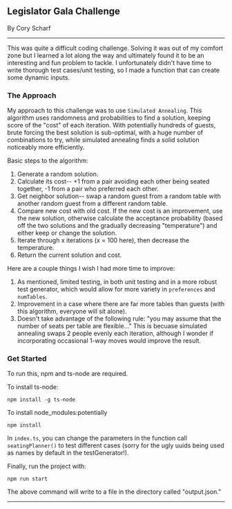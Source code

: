 ## Legislator Gala Challenge

By Cory Scharf

---

This was quite a difficult coding challenge. Solving it was out of my comfort zone but I learned a lot along the way and ultimately found it to be an interesting and fun problem to tackle. I unfortunately didn't have time to write thorough test cases/unit testing, so I made a function that can create some dynamic inputs.

### The Approach

My approach to this challenge was to use `Simulated Annealing`. This algorithm uses randomness and probabilities to find a solution, keeping score of the "cost" of each iteration. With potentially hundreds of guests, brute forcing the best solution is sub-optimal, with a huge number of combinations to try, while simulated annealing finds a solid solution noticeably more efficiently.

Basic steps to the algorithm:

1. Generate a random solution.
2. Calculate its cost-- +1 from a pair avoiding each other being seated together, -1 from a pair who preferred each other.
3. Get neighbor solution-- swap a random guest from a random table with another random guest from a different random table.
4. Compare new cost with old cost. If the new cost is an improvement, use the new solution, otherwise calculate the acceptance probability (based off the two solutions and the gradually decreasing "temperature") and either keep or change the solution.
5. Iterate through x iterations (x = 100 here), then decrease the temperature.
6. Return the current solution and cost.

Here are a couple things I wish I had more time to improve:

1. As mentioned, limited testing, in both unit testing and in a more robust test generator, which would allow for more variety in `preferences` and `numTables`.
2. Improvement in a case where there are far more tables than guests (with this algorithm, everyone will sit alone).
3. Doesn't take advantage of the following rule: "you may assume that the number of seats per table are flexible..." This is becuase simulated annealing swaps 2 people evenly each iteration, although I wonder if incorporating occasional 1-way moves would improve the result.

### Get Started

To run this, npm and ts-node are required.

To install ts-node:

```
npm install -g ts-node
```

To install node_modules:potentially

```
npm install
```

In `index.ts`, you can change the parameters in the function call `seatingPlanner()` to test different cases (sorry for the ugly uuids being used as names by default in the testGenerator!).

Finally, run the project with:

```
npm run start
```

The above command will write to a file in the directory called "output.json."

---
